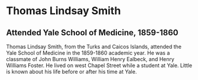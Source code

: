 # Thomas Lindsay Smith
## Attended Yale School of Medicine, 1859-1860
Thomas Lindsay Smith, from the Turks and Caicos Islands, attended the Yale School of Medicine in the 1859-1860 academic year. He was a classmate of John Burns Williams, William Henry Ealbeck, and Henry Williams Foster. He lived on west Chapel Street while a student at Yale. Little is known about his life before or after his time at Yale.
